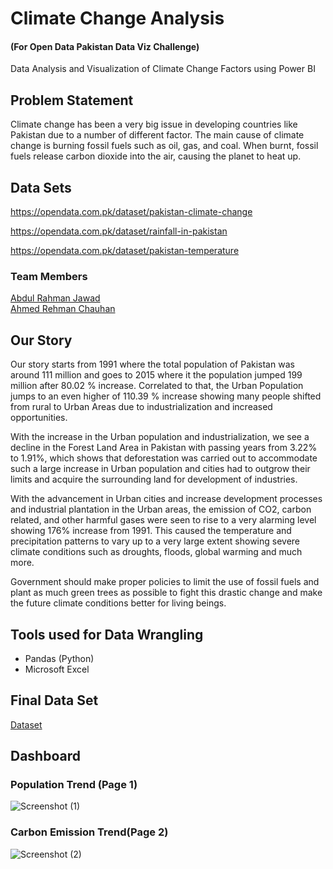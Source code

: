 # Climate Change Analysis
#### (For Open Data Pakistan Data Viz Challenge)

Data Analysis and Visualization of Climate Change Factors using Power BI

## Problem Statement

Climate change has been a very big issue in developing countries like Pakistan due to a number of different factor. The main cause of climate change is burning fossil fuels such as oil, gas, and coal. When burnt, fossil fuels release carbon dioxide into the air, causing the planet to heat up. 

## Data Sets

https://opendata.com.pk/dataset/pakistan-climate-change

https://opendata.com.pk/dataset/rainfall-in-pakistan

https://opendata.com.pk/dataset/pakistan-temperature

### Team Members
<a href='https://github.com/abdulrahmanjawad'> Abdul Rahman Jawad </a> <br>
<a href='https://github.com/ahmedrehman16/'> Ahmed Rehman Chauhan </a>

## Our Story

Our story starts from 1991 where the total population of Pakistan was around 111 million and goes to 2015 where it the population jumped 199 million after 80.02 % increase. Correlated to that, the Urban Population jumps to an even higher of 110.39 % increase showing many people shifted from rural to Urban Areas due to industrialization and increased opportunities.

With the increase in the Urban population and industrialization, we see a decline in the Forest Land Area in Pakistan with passing years from 3.22% to 1.91%, which shows that deforestation was carried out to accommodate such a large increase in Urban population and cities had to outgrow their limits and acquire the surrounding land for development of industries.

With the advancement in Urban cities and increase development processes and industrial plantation in the Urban areas, the emission of CO2, carbon related, and other harmful gases were seen to rise to a very alarming level showing 176% increase from 1991. This caused the temperature and precipitation patterns to vary up to a very large extent showing severe climate conditions such as droughts, floods, global warming and much more.

Government should make proper policies to limit the use of fossil fuels and plant as much green trees as possible to fight this drastic change and make the future climate conditions better for living beings.

## Tools used for Data Wrangling
* Pandas (Python)
* Microsoft Excel

## Final Data Set
<a href='Data.xlsx'> Dataset </a>

## Dashboard

### Population Trend (Page 1)

![Screenshot (1)](https://user-images.githubusercontent.com/45168689/119236298-82d4d800-baeb-11eb-9db4-fb60595d44fa.png)


### Carbon Emission Trend(Page 2)

![Screenshot (2)](https://user-images.githubusercontent.com/45168689/119236315-997b2f00-baeb-11eb-8948-25f28838c770.png)
